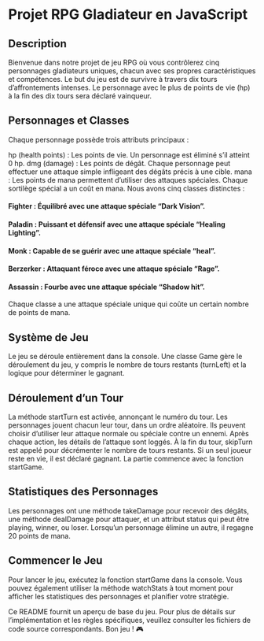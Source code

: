 # Projet RPG Gladiateur en JavaScript
## Description
Bienvenue dans notre projet de jeu RPG où vous contrôlerez cinq personnages gladiateurs uniques, chacun avec ses propres caractéristiques et compétences. Le but du jeu est de survivre à travers dix tours d’affrontements intenses. Le personnage avec le plus de points de vie (hp) à la fin des dix tours sera déclaré vainqueur.

## Personnages et Classes
Chaque personnage possède trois attributs principaux :

hp (health points) : Les points de vie. Un personnage est éliminé s’il atteint 0 hp.
dmg (damage) : Les points de dégât. Chaque personnage peut effectuer une attaque simple infligeant des dégâts précis à une cible.
mana : Les points de mana permettent d’utiliser des attaques spéciales. Chaque sortilège spécial a un coût en mana.
Nous avons cinq classes distinctes :

#### Fighter : Équilibré avec une attaque spéciale “Dark Vision”.
#### Paladin : Puissant et défensif avec une attaque spéciale “Healing Lighting”.
#### Monk : Capable de se guérir avec une attaque spéciale “heal”.
#### Berzerker : Attaquant féroce avec une attaque spéciale “Rage”.
#### Assassin : Fourbe avec une attaque spéciale “Shadow hit”.
Chaque classe a une attaque spéciale unique qui coûte un certain nombre de points de mana.

## Système de Jeu
Le jeu se déroule entièrement dans la console. Une classe Game gère le déroulement du jeu, y compris le nombre de tours restants (turnLeft) et la logique pour déterminer le gagnant.

## Déroulement d’un Tour
La méthode startTurn est activée, annonçant le numéro du tour.
Les personnages jouent chacun leur tour, dans un ordre aléatoire.
Ils peuvent choisir d’utiliser leur attaque normale ou spéciale contre un ennemi.
Après chaque action, les détails de l’attaque sont loggés.
À la fin du tour, skipTurn est appelé pour décrémenter le nombre de tours restants.
Si un seul joueur reste en vie, il est déclaré gagnant.
La partie commence avec la fonction startGame.

## Statistiques des Personnages
Les personnages ont une méthode takeDamage pour recevoir des dégâts, une méthode dealDamage pour attaquer, et un attribut status qui peut être playing, winner, ou loser. Lorsqu’un personnage élimine un autre, il regagne 20 points de mana.

## Commencer le Jeu
Pour lancer le jeu, exécutez la fonction startGame dans la console. Vous pouvez également utiliser la méthode watchStats à tout moment pour afficher les statistiques des personnages et planifier votre stratégie.

Ce README fournit un aperçu de base du jeu. Pour plus de détails sur l’implémentation et les règles spécifiques, veuillez consulter les fichiers de code source correspondants. Bon jeu ! 🎮

